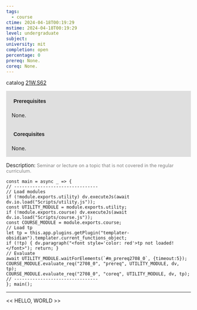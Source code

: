 ```yaml
---
tags:
  - course
ctime: 2024-04-18T00:19:29
mstime: 2024-04-18T00:19:29
level: undergraduate
subject: 
university: mit
completion: open
percentage: 0
prereq: None.
coreq: None.
---
```


catalog [21W.S62](http://student.mit.edu/catalog/m21Wb.html#21W.S62)

<span style="display: block; padding: 15px; background-color: rgb(100, 100, 100, 0.2);"><font id="m_prereq2708_0" style="display: block; font-family: Arial, sans-serif; font-weight: bold; padding: 5px">Prerequisites</font><br><span id="prereq2708_0">None.</span></span>
<span style="display: block; padding: 15px; background-color: rgb(100, 100, 100, 0.2);"><font id="m_coreq2708_0" style="display: block; font-family: Arial, sans-serif; font-weight: bold; padding: 5px">Corequisites</font><br><span id="coreq2708_0">None.</span></span>

<font style="">Description:</font>
<font style="color: grey; font-size: 0.8rem;">Seminar or lecture on a topic that is not covered in the regular curriculum.</font>

```dataviewjs
const main = async _ => {
// --------------------------------
// Load modules
if (!module.exports.utility) dv.executeJs(await dv.io.load("Scripts/utility.js"));
const UTILITY_MODULE = module.exports.utility;
if (!module.exports.course) dv.executeJs(await dv.io.load("Scripts/course.js"));
const COURSE_MODULE = module.exports.course;
// Load tp
let tp = this.app.plugins.getPlugin("templater-obsidian").templater.current_functions_object;
if (!tp) { dv.paragraph("<font style='color: red'>tp not loaded!</font>"); return; }
// Evaluate
await UTILITY_MODULE.waitForElements(`#m_prereq2708_0`, {timeout:5});
COURSE_MODULE.evaluate_req("2708_0", "prereq", UTILITY_MODULE, dv, tp);
COURSE_MODULE.evaluate_req("2708_0", "coreq", UTILITY_MODULE, dv, tp);
// --------------------------------
}; main();
```

---

<< HELLO, WORLD >>
